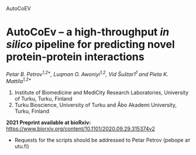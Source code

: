 AutoCoEV

# AutoCoEv – a high-throughput _in silico_ pipeline for predicting novel protein-protein interactions

_Petar B. Petrov<sup>1,2*</sup>, Luqman O. Awoniyi<sup>1,2</sup>, Vid Šuštar1<sup>1</sup> and Pieta K. Mattila<sup>1,2*</sup>_

1. Institute of Biomedicine and MediCity Research Laboratories, University of Turku, Turku, Finland
2. Turku Bioscience, University of Turku and Åbo Akademi University, Turku, Finland

**2021**
**Preprint available at bioRxiv:**
https://www.biorxiv.org/content/10.1101/2020.09.29.315374v2

* Requests for the scripts should be addressed to Petar Petrov (pebope ат utu.fi)
